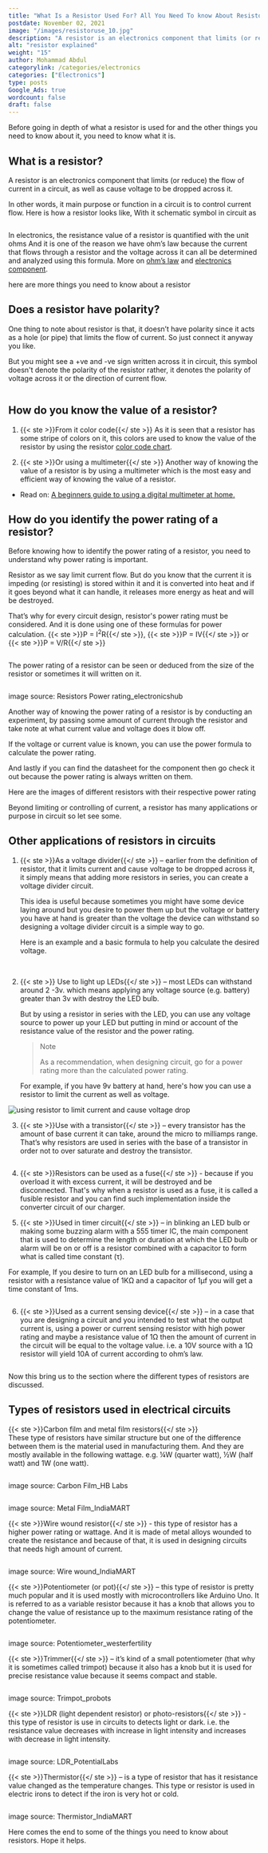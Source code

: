 ```yaml
---
title: "What Is a Resistor Used For? All You Need To know About Resistors Explained Simply"
postdate: November 02, 2021
image: "/images/resistoruse_10.jpg"
description: "A resistor is an electronics component that limits (or reduce) the flow of current in a circuit, as well as cause voltage to be dropped across it."
alt: "resistor explained"
weight: "15"
author: Mohammad Abdul
categorylink: /categories/electronics
categories: ["Electronics"]
type: posts
Google_Ads: true
wordcount: false
draft: false
---
```


Before going in depth of what a resistor is used for and the other things you need to know about it, you need to know what it is.

## What is a resistor?

A resistor is an electronics component that limits (or reduce) the flow of current in a circuit, as well as cause voltage to be dropped across it.

In other words, it main purpose or function in a circuit is to control current flow.
Here is how a resistor looks like, With it schematic symbol in circuit as

<img loading="lazy" src="/images/resistorucolor_6.webp" alt="">

In electronics, the resistance value of a resistor is quantified with the unit ohms
And it is one of the reason we have ohm’s law because the current that flows through a resistor and the voltage across it can all be determined and analyzed using this formula. More on <a class="links-to-article" href="/learnca/what-is-ohms-law">ohm’s law</a> and <a class="links-to-article" href="/learnca/electronics-circuit-components-explained">electronics component</a>.

here are more things you need to know about a resistor

## Does a resistor have polarity?

One thing to note about resistor is that, it doesn’t have polarity since it acts as a hole (or pipe) that limits the flow of current. So just connect it anyway you like.

But you might see a +ve and -ve sign written across it in circuit, this symbol doesn't denote the polarity of the resistor rather, it denotes the polarity of voltage across it or the direction of current flow.

<img loading="lazy" src="/images/resistorucolor_4.jpg" alt="">

## How do you know the value of a resistor?

1. {{< ste >}}From it color code{{</ ste >}}
   As it is seen that a resistor has some stripe of colors on it, this colors are used to know the value of the resistor by using the resistor <a href="https://electronics-tutorials.ws/resistor/res_2.html" class="links-to-others" target="_blank">color code chart</a>.

2. {{< ste >}}Or using a multimeter{{</ ste >}}
   Another way of knowing the value of a resistor is by using a multimeter which is the most easy and efficient way of knowing the value of a resistor.

<ul class="ul-in-post">
<li>Read on: <a href="/electronics/a-beginners-guide-to-using-a-multimeter/" class="links-to-article">A beginners guide to using a digital multimeter at home.</a> </li>
</ul>

## How do you identify the power rating of a resistor?

Before knowing how to identify the power rating of a resistor, you need to understand why power rating is important.

Resistor as we say limit current flow. But do you know that the current it is impeding (or resisting) is stored within it and it is converted into heat and if it goes beyond what it can handle, it releases more energy as heat and will be destroyed.

That’s why for every circuit design, resistor's power rating must be considered. And it is done using one of these formulas for power calculation. {{< ste >}}P = I<sup>2</sup>R{{</ ste >}}, {{< ste >}}P = IV{{</ ste >}} or {{< ste >}}P = V/R{{</ ste >}}

<img loading="lazy" src="/images/resistoruse_11.jpg" alt="">

The power rating of a resistor can be seen or deduced from the size of the resistor or sometimes it will written on it.

<img loading="lazy" src="/images/resistor-wattage.jpg" alt="">
<p class="img-desc ">image source: Resistors Power rating_electronicshub</p>

Another way of knowing the power rating of a resistor is by conducting an experiment, by passing some amount of current through the resistor and take note at what current value and voltage does it blow off.

If the voltage or current value is known, you can use the power formula to calculate the power rating.

And lastly if you can find the datasheet for the component then go check it out because the power rating is always written on them.

Here are the images of different resistors with their respective power rating

Beyond limiting or controlling of current, a resistor has many applications or purpose in circuit so let see some.

## Other applications of resistors in circuits

1. {{< ste >}}As a voltage divider{{</ ste >}} – earlier from the definition of resistor, that it limits current and cause voltage to be dropped across it, it simply means that adding more resistors in series, you can create a voltage divider circuit.

   This idea is useful because sometimes you might have some device laying around but you desire to power them up but the voltage or battery you have at hand is greater than the voltage the device can withstand so designing a voltage divider circuit is a simple way to go.

   Here is an example and a basic formula to help you calculate the desired voltage.

<img loading="lazy" src="/images/resistoruse_13.jpg" alt="">

<img loading="lazy" src="/images/resistoruse_12.jpg" alt="">

2. {{< ste >}} Use to light up LEDs{{</ ste >}} – most LEDs can withstand around 2 -3v. which means applying any voltage source (e.g. battery) greater than 3v with destroy the LED bulb.

   But by using a resistor in series with the LED, you can use any voltage source to power up your LED but putting in mind or account of the resistance value of the resistor and the power rating.

   <blockquote class="blockquote">
   <p class="little-nugget">Note</p>
   <p class="quote-text">As a recommendation, when designing circuit, go for a power rating more than the calculated power rating.
   </p>
   </blockquote>

   For example, if you have 9v battery at hand, here's how you can use a resistor to limit the current as well as voltage.

<img loading="lazy" src="/images/voltagetodrop.jpg" alt="using resistor to limit current and cause voltage drop">

3. {{< ste >}}Use with a transistor{{</ ste >}} – every transistor has the amount of base current it can take, around the micro to milliamps range. That’s why resistors are used in series with the base of a transistor in order not to over saturate and destroy the transistor.

<img loading="lazy" src="/images/resistoruse_14.jpg" alt="">

4. {{< ste >}}Resistors can be used as a fuse{{</ ste >}} - because if you overload it with excess current, it will be destroyed and be disconnected. That's why when a resistor is used as a fuse, it is called a fusible resistor and you can find such implementation inside the converter circuit of our charger.

5. {{< ste >}}Used in timer circuit{{</ ste >}} – in blinking an LED bulb or making some buzzing alarm with a 555 timer IC, the main component that is used to determine the length or duration at which the LED bulb or alarm will be on or off is a resistor combined with a capacitor to form what is called time constant (&tau;).

<p>For example, If you desire to turn on an LED bulb for a millisecond, using a resistor with a resistance value of 1K&ohm; and a capacitor of 1&microf you will get a time constant of 1ms.</p>

<img loading="lazy" src="/images/resistoruse_15.jpg" alt="">

6. {{< ste >}}Used as a current sensing device{{</ ste >}} – in a case that you are designing a circuit and you intended to test what the output current is, using a power or current sensing resistor with high power rating and maybe a resistance value of 1&ohm; then the amount of current in the circuit will be equal to the voltage value. i.e. a 10V source with a 1&ohm; resistor will yield 10A of current according to ohm’s law.

<img loading="lazy" src="/images/resistoruse_10.jpg" alt="">

Now this bring us to the section where the different types of resistors are discussed.

## Types of resistors used in electrical circuits

{{< ste >}}Carbon film and metal film resistors{{</ ste >}}
<br>
These type of resistors have similar structure but one of the difference between them is the material used in manufacturing them.
And they are mostly available in the following wattage. e.g. ¼W (quarter watt), ½W (half watt) and 1W (one watt).

<img loading="lazy" src="/images/carbonfilmr.jpeg" alt="">
<p class="img-desc ">image source: Carbon Film_HB Labs</p>

<img loading="lazy" src="/images/metalfilmr.jpeg" alt="">
<p class="img-desc ">image source: Metal Film_IndiaMART</p>

{{< ste >}}Wire wound resistor{{</ ste >}} - this type of resistor has a higher power rating or wattage. And it is made of metal alloys wounded to create the resistance and because of that, it is used in designing circuits that needs high amount of current.

<img loading="lazy" src="/images/wire-wound.jpg" alt="">
<p class="img-desc ">image source: Wire wound_IndiaMART</p>

{{< ste >}}Potentiometer (or pot){{</ ste >}} – this type of resistor is pretty much popular and it is used mostly with microcontrollers like Arduino Uno. It is referred to as a variable resistor because it has a knob that allows you to change the value of resistance up to the maximum resistance rating of the potentiometer.

<img loading="lazy" src="/images/pot.jpeg" alt="">
<p class="img-desc ">image source: Potentiometer_westerfertility</p>

{{< ste >}}Trimmer{{</ ste >}} – it’s kind of a small potentiometer (that why it is sometimes called trimpot) because it also has a knob but it is used for precise resistance value because it seems compact and stable.

<img loading="lazy" src="/images/trimpot.jpeg" alt="">
<p class="img-desc ">image source: Trimpot_probots</p>

{{< ste >}}LDR (light dependent resistor) or photo-resistors{{</ ste >}} - this type of resistor is use in circuits to detects light or dark. i.e. the resistance value decreases with increase in light intensity and increases with decrease in light intensity.

<img loading="lazy" src="/images/ldr.jpeg" alt="">
<p class="img-desc ">image source: LDR_PotentialLabs</p>

{{< ste >}}Thermistor{{</ ste >}} – is a type of resistor that has it resistance value changed as the temperature changes. This type or resistor is used in electric irons to detect if the iron is very hot or cold.

<img loading="lazy" src="/images/ntcthermistor.jpeg" alt="">
<p class="img-desc ">image source: Thermistor_IndiaMART</p>

Here comes the end to some of the things you need to know about resistors. Hope it helps.
